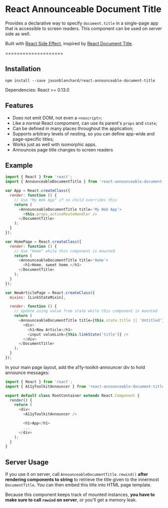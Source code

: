 React Announceable Document Title
====================

Provides a declarative way to specify `document.title` in a single-page app that is accessible to screen readers.
This component can be used on server side as well.

Built with [React Side Effect](https://github.com/gaearon/react-side-effect), inspired by [React Document Title](https://github.com/gaearon/react-document-title).

====================

## Installation

```
npm install --save jasonblanchard/react-announceable-document-title
```

Dependencies: React >= 0.13.0

## Features

* Does not emit DOM, not even a `<noscript>`;
* Like a normal React compoment, can use its parent's `props` and `state`;
* Can be defined in many places throughout the application;
* Supports arbitrary levels of nesting, so you can define app-wide and page-specific titles;
* Works just as well with isomorphic apps.
* Announces page title changes to screen readers

## Example

```javascript
import { React } from 'react';
import { AnnounceableDocumentTitle } from 'react-announceable-document-title';

var App = React.createClass({
  render: function () {
    // Use "My Web App" if no child overrides this
    return (
      <AnnounceableDocumentTitle title='My Web App'>
        <this.props.activeRouteHandler />
      </DocumentTitle>
    );
  }
});

var HomePage = React.createClass({
  render: function () {
    // Use "Home" while this component is mounted
    return (
      <AnnounceableDocumentTitle title='Home'>
        <h1>Home, sweet home.</h1>
      </DocumentTitle>
    );
  }
});

var NewArticlePage = React.createClass({
  mixins: [LinkStateMixin],

  render: function () {
    // Update using value from state while this component is mounted
    return (
      <AnnounceableDocumentTitle title={this.state.title || 'Untitled'}>
        <div>
          <h1>New Article</h1>
          <input valueLink={this.linkState('title')} />
        </div>
      </DocumentTitle>
    );
  }
});
```

In your main page layout, add the a11y-toolkit-announcer div to hold announce messages:

```javascript
import { React } from 'react';
import { A11yToolkitAnnouncer } from 'react-announceable-document-title';

export default class RootContainer extends React.Component {
  render() {
    return (
      <div>
        <A11yToolkitAnnouncer />

        <h1>App</h1>
        ...
      </div>
    );
  }
}
```

## Server Usage

If you use it on server, call `AnnounceableDocumentTitle.rewind()` **after rendering components to string** to retrieve the title given to the innermost `DocumentTitle`. You can then embed this title into HTML page template.

Because this component keeps track of mounted instances, **you have to make sure to call `rewind` on server**, or you'll get a memory leak.
